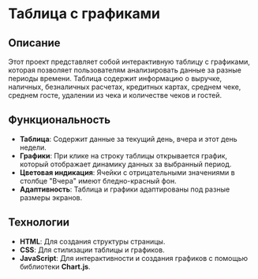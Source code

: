 # Таблица с графиками

## Описание

Этот проект представляет собой интерактивную таблицу с графиками, которая позволяет пользователям анализировать данные за разные периоды времени. 
Таблица содержит информацию о выручке, наличных, безналичных расчетах, кредитных картах, среднем чеке, среднем госте, удалении из чека и количестве чеков и гостей.

## Функциональность

- **Таблица**: Содержит данные за текущий день, вчера и этот день недели.
- **Графики**: При клике на строку таблицы открывается график, который отображает динамику данных за выбранный период.
- **Цветовая индикация**: Ячейки с отрицательными значениями в столбце "Вчера" имеют бледно-красный фон.
- **Адаптивность**: Таблица и графики адаптированы под разные размеры экранов.

## Технологии

- **HTML**: Для создания структуры страницы.
- **CSS**: Для стилизации таблицы и графиков.
- **JavaScript**: Для интерактивности и создания графиков с помощью библиотеки **Chart.js**.
